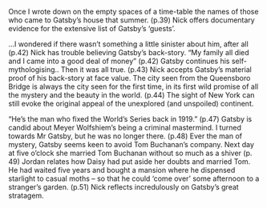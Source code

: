 Once I wrote down on the empty spaces of a time-table the names of those who came to Gatsby’s house that summer.
(p.39)  Nick offers documentary evidence for the extensive list of Gatsby’s ‘guests’. 


…I wondered if there wasn’t something a little sinister about him, after all
(p.42)  Nick has trouble believing Gatsby’s back-story. 
“My family all died and I came into a good deal of money”
(p.42)  Gatsby continues his self-mythologising..
Then it was all true.
(p.43)  Nick accepts Gatsby’s material proof of his back-story at face value. 
The city seen from the Queensboro Bridge is always the city seen for the first time, in its first wild promise of all the mystery and the beauty in the world.
(p.44)  The sight of New York can still evoke the original appeal of the unexplored (and unspoiled) continent. 


“He’s the man who fixed the World’s Series back in 1919.”
(p.47)  Gatsby is candid about Meyer Wolfshiem’s being a criminal mastermind.
I turned towards Mr Gatsby, but he was no longer there.
(p.48)  Ever the man of mystery, Gatsby seems keen to avoid Tom Buchanan’s company.
Next day at five o’clock she married Tom Buchanan without so much as a shiver
(p. 49)  Jordan relates how Daisy had put aside her doubts and married Tom.
He had waited five years and bought a mansion where he dispensed starlight to casual moths – so that he could ‘come over’ some afternoon to a stranger’s garden.
(p.51)  Nick reflects incredulously on Gatsby’s great stratagem.



